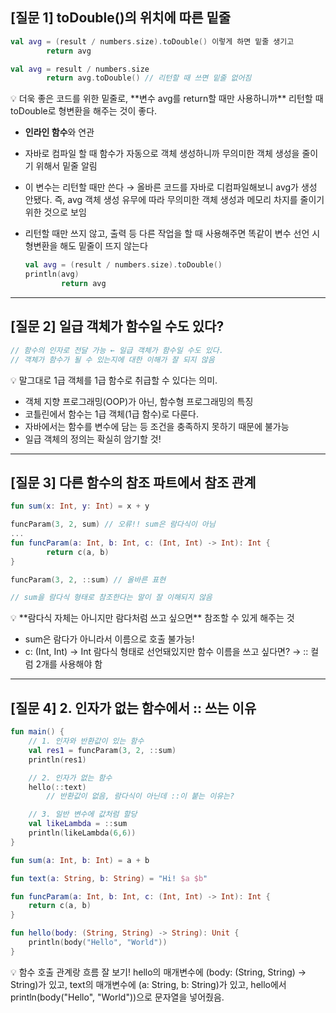 ## [질문 1] toDouble()의 위치에 따른 밑줄

```kotlin
val avg = (result / numbers.size).toDouble() 이렇게 하면 밑줄 생기고
        return avg

val avg = result / numbers.size
        return avg.toDouble() // 리턴할 때 쓰면 밑줄 없어짐
```

<aside>
💡 더욱 좋은 코드를 위한 밑줄로, **변수 avg를 return할 때만 사용하니까** 리턴할 때 toDouble로 형변환을 해주는 것이 좋다.

</aside>

- **인라인 함수**와 연관
- 자바로 컴파일 할 때 함수가 자동으로 객체 생성하니까 무의미한 객체 생성을 줄이기 위해서 밑줄 알림
- 이 변수는 리턴할 때만 쓴다 → 올바른 코드를 자바로 디컴파일해보니 avg가 생성 안됐다. 즉, avg 객체 생성 유무에 따라 무의미한 객체 생성과 메모리 차지를 줄이기 위한 것으로 보임
- 리턴할 때만 쓰지 않고, 출력 등 다른 작업을 할 때 사용해주면 똑같이 변수 선언 시 형변환을 해도 밑줄이 뜨지 않는다
    
    ```kotlin
    val avg = (result / numbers.size).toDouble()
    println(avg)
            return avg
    ```
    

---

## [질문 2] 일급 객체가 함수일 수도 있다?

```kotlin
// 함수의 인자로 전달 가능 ← 일급 객체가 함수일 수도 있다.
// 객체가 함수가 될 수 있는지에 대한 이해가 잘 되지 않음
```

<aside>
💡 말그대로 1급 객체를 1급 함수로 취급할 수 있다는 의미.

</aside>

- 객체 지향 프로그래밍(OOP)가 아닌, 함수형 프로그래밍의 특징
- 코틀린에서 함수는 1급 객체(1급 함수)로 다룬다.
- 자바에서는 함수를 변수에 담는 등 조건을 충족하지 못하기 때문에 불가능
- 일급 객체의 정의는 확실히 암기할 것!

---

## [질문 3] 다른 함수의 참조 파트에서 참조 관계

```kotlin
fun sum(x: Int, y: Int) = x + y

funcParam(3, 2, sum) // 오류!! sum은 람다식이 아님
...
fun funcParam(a: Int, b: Int, c: (Int, Int) -> Int): Int {
		return c(a, b)
}

funcParam(3, 2, ::sum) // 올바른 표현

// sum을 람다식 형태로 참조한다는 말이 잘 이해되지 않음
```

<aside>
💡 **람다식 자체는 아니지만 람다처럼 쓰고 싶으면** 참조할 수 있게 해주는 것

</aside>

- sum은 람다가 아니라서 이름으로 호출 불가능!
- c: (Int, Int) -> Int 람다식 형태로 선언돼있지만 함수 이름을 쓰고 싶다면? 
→ :: 컬럼 2개를 사용해야 함

---

## [질문 4] 2. 인자가 없는 함수에서 :: 쓰는 이유

```kotlin
fun main() {
    // 1. 인자와 반환값이 있는 함수
    val res1 = funcParam(3, 2, ::sum)
    println(res1)

    // 2. 인자가 없는 함수
    hello(::text) 
		// 반환값이 없음, 람다식이 아닌데 ::이 붙는 이유는?

    // 3. 일반 변수에 값처럼 할당
    val likeLambda = ::sum
    println(likeLambda(6,6))
}

fun sum(a: Int, b: Int) = a + b

fun text(a: String, b: String) = "Hi! $a $b"

fun funcParam(a: Int, b: Int, c: (Int, Int) -> Int): Int {
    return c(a, b)
}

fun hello(body: (String, String) -> String): Unit {
    println(body("Hello", "World"))
}
```

<aside>
💡 함수 호출 관계랑 흐름 잘 보기!
hello의 매개변수에 (body: (String, String) -> String)가 있고,
text의 매개변수에 (a: String, b: String)가 있고,
hello에서 println(body("Hello", "World"))으로 문자열을 넣어줬음.

</aside>
